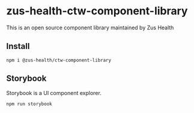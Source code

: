# zus-health-ctw-component-library

This is an open source component library maintained by Zus Health

## Install

`npm i @zus-health/ctw-component-library`

## Storybook

Storybook is a UI component explorer.

`npm run storybook`
